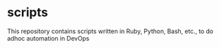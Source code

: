 # scripts
This repository contains scripts written in Ruby, Python, Bash, etc., to do adhoc automation in DevOps
